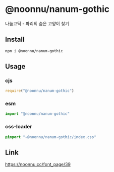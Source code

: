 # @noonnu/nanum-gothic
나눔고딕 - 파리의 숨은 고양이 찾기

## Install
```sh
npm i @noonnu/nanum-gothic
```
## Usage
### cjs
```js
require("@noonnu/nanum-gothic")
```
### esm
```js
import "@noonnu/nanum-gothic"
```
### css-loader
```css
@import "~@noonnu/nanum-gothic/index.css"
```

## Link
https://noonnu.cc/font_page/39